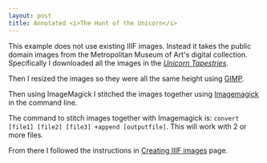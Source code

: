 ```yaml
---
layout: post
title: Annotated <i>The Hunt of the Unicorn</i>
---
```


This example does not use existing IIIF images. Instead it takes the public domain images from the Metropolitan Museum of Art's digital collection.
Specifically I downloaded all the images in the [_Unicorn Tapestries_](https://www.metmuseum.org/search-results#!/search?q=Unicorn%20Tapestries).

Then I resized the images so they were all the same height using [GIMP](https://www.gimp.org). 

Then using ImageMagick I stitched the images together using [Imagemagick](https://imagemagick.org) in the command line. 

The command to stitch images together with Imagemagick is: `convert [file1] [file2] [file3] +append [outputfile]`. This will work with 2 or more files.

From there I followed the instructions in [Creating IIIF images](https://dnoneill.github.io/annotate/help/usingimages/#creating-iiif-images) page.




<style>.annotation {height: auto!important}</style>
<iiif-storyboard annotationlist='https://dnoneill.github.io/annotate/annotations/unicorn-list.json' styling='overlaycolor: #6bdcf7;fit: horizontal;annoview: collapse;title: The Hunt of the Unicorn (All 7 Panels);overlaynext: true;'></iiif-storyboard>
